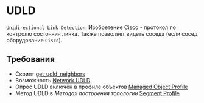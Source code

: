 # UDLD

`Unidirectional Link Detection`. Изобретение Cisco - протокол по контролю состояния линка. 
Также позволяет видеть соседа (если сосед оборудование `Cisco`).


## Требования

* Скрипт [get_udld_neighbors](../../../../dev/sa/scripts/get_udld_neighbors.md)
* Возможность [Network UDLD](../../../../user/reference/caps/network/udld.md)
* Опрос UDLD включён в профиле объектов [Managed Object Profile](../../../../user/reference/concepts/managed-object-profile/index.md#Box(Полный_опрос))
* Метод UDLD в *Методах построения топологии* [Segment Profile](../../../../user/reference/concepts/network-segment-profile/index.md)
